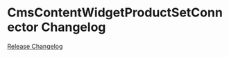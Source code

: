 # CmsContentWidgetProductSetConnector Changelog

[Release Changelog](https://github.com/spryker-shop/CmsContentWidgetProductSetConnector/releases)
